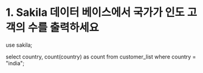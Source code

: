 # 1. Sakila 데이터 베이스에서 국가가 인도 고객의 수를 출력하세요
use sakila;

select country, count(country) as count
from customer_list
where country = "india";